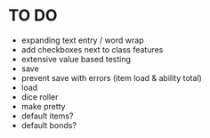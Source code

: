 # TO DO
- expanding text entry / word wrap
- add checkboxes next to class features
- extensive value based testing
- save
- prevent save with errors (item load & ability total)
- load
- dice roller
- make pretty
- default items?
- default bonds?
